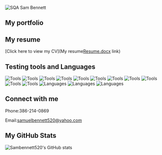 ![SQA Sam Bennett](https://user-images.githubusercontent.com/110694117/194906134-def3bd5f-72d9-472a-be36-9e29653a07be.png)
## My portfolio

## My resume
[Click here to view my CV](My resume[Resume.docx](https://github.com/Sambennett520/Sambennett520/files/9983931/Resume.docx)
 link)
## Testing tools and Languages
![Tools](https://img.shields.io/badge/Jira-0052CC?style=for-the-badge&logo=Jira&logoColor=white)
![Tools](https://img.shields.io/badge/Postman-FF6C37?style=for-the-badge&logo=Postman&logoColor=white)
![Tools](https://img.shields.io/badge/Oracle-F80000?style=for-the-badge&logo=oracle&logoColor=black)
![Tools](https://img.shields.io/badge/Google_chrome-4285F4?style=for-the-badge&logo=Google-chrome&logoColor=white)
![Tools](https://img.shields.io/badge/Android_Studio-3DDC84?style=for-the-badge&logo=android-studio&logoColor=white)
![Tools](https://img.shields.io/badge/VSCode-0078D4?style=for-the-badge&logo=visual%20studio%20code&logoColor=white)
![Tools](https://img.shields.io/badge/IntelliJ_IDEA-000000.svg?style=for-the-badge&logo=intellij-idea&logoColor=white)
![Tools](https://img.shields.io/badge/Linux-FCC624?style=for-the-badge&logo=linux&logoColor=black)
![Tools](https://img.shields.io/badge/GitHub-100000?style=for-the-badge&logo=github&logoColor=white)
![Tools](https://img.shields.io/badge/Jenkins-D24939?style=for-the-badge&logo=Jenkins&logoColor=white)
![Tools](https://img.shields.io/badge/Selenium-43B02A?style=for-the-badge&logo=Selenium&logoColor=white)
![Languages](https://img.shields.io/badge/HTML5-E34F26?style=for-the-badge&logo=html5&logoColor=white)
![Languages](https://img.shields.io/badge/JavaScript-323330?style=for-the-badge&logo=javascript&logoColor=F7DF1E)
![Languages](https://img.shields.io/badge/java-%23ED8B00.svg?style=for-the-badge&logo=java&logoColor=white)
## Connect with me
Phone:386-214-0869

Email:samuelbennett520@yahoo.com
## My GitHub Stats
![Sambennett520's GitHub stats](https://github-readme-stats.vercel.app/api?username=sambennett520&show_icons=true&theme=tokyonight)
